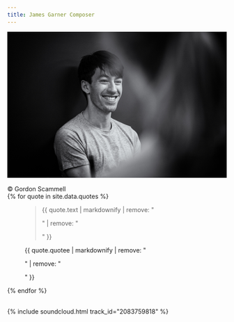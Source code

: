 ```yaml
---
title: James Garner Composer
---
```


![James Garner's headshot](/assets/images/cover_photo.png)
<div class="image-footnote">© Gordon Scammell</div>

<div class="carousel carousel-dark carousel-fade col mt-2 slide" data-bs-ride="carousel">
  <div class="carousel-inner">
    {% for quote in site.data.quotes %}
      <div class="{% if forloop.first %}active {% endif %}carousel-item" data-bs-interval="8000">
        <figure class="text-end">
          <blockquote class="blockquote">
            <p class="fs-4">{{ quote.text | markdownify | remove: "<p>" | remove: "</p>" }}</p>
          </blockquote>
          <figcaption class="blockquote-footer fs-6">
            {{ quote.quotee | markdownify | remove: "<p>" | remove: "</p>" }}
          </figcaption>
        </figure>
      </div>
    {% endfor %}
  </div>
</div>

<br>

{% include soundcloud.html track_id="2083759818" %}
